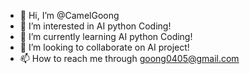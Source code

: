 - 👋 Hi, I’m @CamelGoong
- 👀 I’m interested in AI python Coding!
- 🌱 I’m currently learning AI python Coding!
- 💞️ I’m looking to collaborate on AI project!
- 📫 How to reach me through goong0405@gmail.com

<!---
CamelGoong/CamelGoong is a ✨ special ✨ repository because its `README.md` (this file) appears on your GitHub profile.
You can click the Preview link to take a look at your changes.
--->
